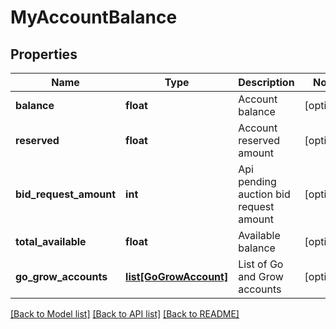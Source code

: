 # MyAccountBalance

## Properties
Name | Type | Description | Notes
------------ | ------------- | ------------- | -------------
**balance** | **float** | Account balance | [optional] 
**reserved** | **float** | Account reserved amount | [optional] 
**bid_request_amount** | **int** | Api pending auction bid request amount | [optional] 
**total_available** | **float** | Available balance | [optional] 
**go_grow_accounts** | [**list[GoGrowAccount]**](GoGrowAccount.md) | List of Go and Grow accounts | [optional] 

[[Back to Model list]](../README.md#documentation-for-models) [[Back to API list]](../README.md#documentation-for-api-endpoints) [[Back to README]](../README.md)


